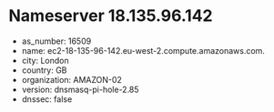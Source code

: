 # Nameserver 18.135.96.142

* as_number: 16509
* name: ec2-18-135-96-142.eu-west-2.compute.amazonaws.com.
* city: London
* country: GB
* organization: AMAZON-02
* version: dnsmasq-pi-hole-2.85
* dnssec: false
